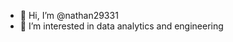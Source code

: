 - 👋 Hi, I’m @nathan29331
- 👀 I’m interested in data analytics and engineering


<!---
nathan29331/nathan29331 is a ✨ special ✨ repository because its `README.md` (this file) appears on your GitHub profile.
You can click the Preview link to take a look at your changes.
--->
